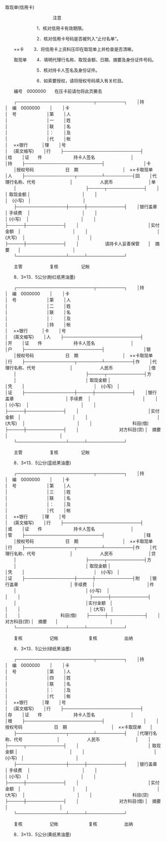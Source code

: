 



取现单(信用卡)



 

　　　　　　　　　　　注意

　　　　　　　 1．核对信用卡有效期限。

　　　　　　　 2．核对信用卡号码是否被列入“止付名单”。

　　××卡　　 3．将信用卡上资料压印在取现单上并检查是否清晰。

　　取现单　　 4．填明代理行名称、取现金额、日期、摘要及身份证件号码。

　　　　　　　 5．核对持卡人签名及身份证件。

　　　　　　　 6．如索要授权，请将授权号码填入有关栏目。

　　编号　0000000　　在压卡前请勿将此页撕去


　　┌─────────────────────────┬─────────┐
　　│持　　　　　　　　　　　　　　　　　　　　　　　　│　编　0000000　　 │
　　│卡　　　　　　　　　　　　　　　　　　　　　　　　│　号　　　　　　　│第
　　│人　　　　　　　　　　　　　　　　　　　　　　　　│　　　　　　　　　│一
　　│姓　　　　　　　　　　　　　　　　　　　　　　　　│　　　　　　　　　│联
　　│名　　　　　　　　　　　　　　　　　　　　　　　　│　　　　　　　　　│：
　　│及　　　　　　　　　　　　　　　　　　　　　　　　│　　　　　　　　　│代
　　│帐　　　　　　　　　　　　　　　　　　　　　　　　│　 ××银行　　　 │理
　　│号　　　　　　　　　　　　　　　　　　　　　　　　│　 (英文缩写)　　 │行
　　├─────────────────────────┤　　　　　　　　　│给
　　│证　　件　　　　　　　 持卡人签名　　　　　　　　 │　　　　　　　　　│持
　　├─────────────────────────┤　　　　　　　　　│卡
　　│授权号码　　　　　　　 日　期　　　　　　　　　　 │　××卡取现单　　│人
　　├────────────────┬────────┴─────────┤回
　　│代理行名称、代号　　　　　　　　│　　　　　　 人民币　　　　　　　　 │单
　　│　　　　　　　　　　　　　　　　├─────┬────────────┤
　　│　　　　　　　　　　　　　　　　│ 取现金额 │　　　　　　　　　　　　│
　　│　　　　　　　　　　　　　　　　│　(小写)　│　　　　　　　　　　　　│
　　├────────────────┼─────┼────────────┤
　　│银行盖章　　　　　　　　　　　　│ 手续费　 │　　　　　　　　　　　　│
　　│　　　　　　　　　　　　　　　　│ (小写)　 │　　　　　　　　　　　　│
　　│　　　　　　　　　　　　　　　　├─────┼────────────┤
　　│　　　　　　　　　　　　　　　　│实付金额　│　　　　　　　　　　　　│
　　│　　　　　　　　　　　　　　　　│ (大写)　 │　　　　　　　　　　　　│
　　│　　　　　　　　　　　　　　　　├─────┼────────────┤
　　│　　　　　　请持卡人妥善保管　　│　摘要　　│　　　　　　　　　　　　│
　　└────────────────┴─────┴────────────┘
　　


　　主管　　　　　　 复核　　　　　 记帐

　　8．3×13．5公分(粉红纸黑油墨)


　　┌─────────────────────────┬─────────┐
　　│持　　　　　　　　　　　　　　　　　　　　　　　　│　编　0000000　　 │
　　│卡　　　　　　　　　　　　　　　　　　　　　　　　│　号　　　　　　　│第
　　│人　　　　　　　　　　　　　　　　　　　　　　　　│　　　　　　　　　│二
　　│姓　　　　　　　　　　　　　　　　　　　　　　　　│　　　　　　　　　│联
　　│名　　　　　　　　　　　　　　　　　　　　　　　　│　　　　　　　　　│：
　　│及　　　　　　　　　　　　　　　　　　　　　　　　│　　　　　　　　　│持
　　│帐　　　　　　　　　　　　　　　　　　　　　　　　│　 ××银行　　　 │卡
　　│号　　　　　　　　　　　　　　　　　　　　　　　　│　 (英文缩写)　　 │人
　　├─────────────────────────┤　　　　　　　　　│开
　　│证　　件　　　　　　　 持卡人签名　　　　　　　　 │　　　　　　　　　│户
　　├─────────────────────────┤　　　　　　　　　│银
　　│授权号码　　　　　　　 日　期　　　　　　　　　　 │　××卡取现单　　│行
　　├────────────────┬────────┴─────────┤作
　　│代理行名称、代号　　　　　　　　│　　　　　　 人民币　　　　　　　　 │借
　　│　　　　　　　　　　　　　　　　├─────┬────────────┤方
　　│　　　　　　　　　　　　　　　　│ 取现金额 │　　　　　　　　　　　　│凭
　　│　　　　　　　　　　　　　　　　│　(小写)　│　　　　　　　　　　　　│证
　　├────────────────┼─────┼────────────┤
　　│银行盖章　　　　　　　　　　　　│ 手续费　 │　　　　　　　　　　　　│
　　│　　　　　　　　　　　　　　　　│ (小写)　 │　　　　　　　　　　　　│
　　│　　　　　　　　　　　　　　　　├─────┼────────────┤
　　│　　　　　　　　　　　　　　　　│实付金额　│　　　　　　　　　　　　│
　　│　　　　　　　　　　　　　　　　│ (大写)　 │　　　　　　　　　　　　│
　　│　　　　　　　　　 科目(借)　　 ├─────┼────────────┤
　　│　　　　　　　　　 对方科目(贷) │　摘要　　│　　　　　　　　　　　　│
　　└────────────────┴─────┴────────────┘
　　


　　主管　　　　　　 复核　　　　　 记帐

　　8．3×13．5公分(蓝纸黑油墨)


　　┌─────────────────────────┬─────────┐
　　│持　　　　　　　　　　　　　　　　　　　　　　　　│　编　0000000　　 │
　　│卡　　　　　　　　　　　　　　　　　　　　　　　　│　号　　　　　　　│第
　　│人　　　　　　　　　　　　　　　　　　　　　　　　│　　　　　　　　　│三
　　│姓　　　　　　　　　　　　　　　　　　　　　　　　│　　　　　　　　　│联
　　│名　　　　　　　　　　　　　　　　　　　　　　　　│　　　　　　　　　│：
　　│及　　　　　　　　　　　　　　　　　　　　　　　　│　　　　　　　　　│代
　　│帐　　　　　　　　　　　　　　　　　　　　　　　　│　 ××银行　　　 │理
　　│号　　　　　　　　　　　　　　　　　　　　　　　　│　 (英文缩写)　　 │行
　　├─────────────────────────┤　　　　　　　　　│或
　　│证　　件　　　　　　　 持卡人签名　　　　　　　　 │　　　　　　　　　│管
　　├─────────────────────────┤　　　　　　　　　│辖
　　│授权号码　　　　　　　 日　期　　　　　　　　　　 │　××卡取现单　　│行
　　├────────────────┬────────┴─────────┤作
　　│代理行名称、代号　　　　　　　　│　　　　　　 人民币　　　　　　　　 │贷
　　│　　　　　　　　　　　　　　　　├─────┬────────────┤方
　　│　　　　　　　　　　　　　　　　│ 取现金额 │　　　　　　　　　　　　│凭
　　│　　　　　　　　　　　　　　　　│　(小写)　│　　　　　　　　　　　　│证
　　├────────────────┼─────┼────────────┤附
　　│银行盖章　　　　　　　　　　　　│ 手续费　 │　　　　　　　　　　　　│件
　　│　　　　　　　　　　　　　　　　│ (小写)　 │　　　　　　　　　　　　│
　　│　　　　　　　　　　　　　　　　├─────┼────────────┤
　　│　　　　　　　　　　　　　　　　│实付金额　│　　　　　　　　　　　　│
　　│　　　　　　　　　　　　　　　　│ (大写)　 │　　　　　　　　　　　　│
　　│　　　　　　　　　 科目(借)　　 ├─────┼────────────┤
　　│　　　　　　　　　 对方科目(贷) │　摘要　　│　　　　　　　　　　　　│
　　└────────────────┴─────┴────────────┘
　　


　　复核　　　　　　 记帐　　　　　　　复核　　　　　　 出纳

　　8．3×13．5公分(绿纸黑油墨)


　　┌─────────────────────────┬─────────┐
　　│持　　　　　　　　　　　　　　　　　　　　　　　　│　编　0000000　　 │
　　│卡　　　　　　　　　　　　　　　　　　　　　　　　│　号　　　　　　　│第
　　│人　　　　　　　　　　　　　　　　　　　　　　　　│　　　　　　　　　│四
　　│姓　　　　　　　　　　　　　　　　　　　　　　　　│　　　　　　　　　│联
　　│名　　　　　　　　　　　　　　　　　　　　　　　　│　　　　　　　　　│：
　　│及　　　　　　　　　　　　　　　　　　　　　　　　│　　　　　　　　　│代
　　│帐　　　　　　　　　　　　　　　　　　　　　　　　│　 ××银行　　　 │理
　　│号　　　　　　　　　　　　　　　　　　　　　　　　│　 (英文缩写)　　 │行
　　├─────────────────────────┤　　　　　　　　　│存
　　│证　　件　　　　　　　 持卡人签名　　　　　　　　 │　　　　　　　　　│根
　　├─────────────────────────┤　　　　　　　　　│
　　│授权号码　　　　　　　 日　期　　　　　　　　　　 │　××卡取现单　　│
　　├────────────────┬────────┴─────────┤
　　│代理行名称、代号　　　　　　　　│　　　　　　 人民币　　　　　　　　 │
　　│　　　　　　　　　　　　　　　　├─────┬────────────┤
　　│　　　　　　　　　　　　　　　　│ 取现金额 │　　　　　　　　　　　　│
　　│　　　　　　　　　　　　　　　　│　(小写)　│　　　　　　　　　　　　│
　　├────────────────┼─────┼────────────┤
　　│银行盖章　　　　　　　　　　　　│ 手续费　 │　　　　　　　　　　　　│
　　│　　　　　　　　　　　　　　　　│ (小写)　 │　　　　　　　　　　　　│
　　│　　　　　　　　　　　　　　　　├─────┼────────────┤
　　│　　　　　　　　　　　　　　　　│实付金额　│　　　　　　　　　　　　│
　　│　　　　　　　　　　　　　　　　│ (大写)　 │　　　　　　　　　　　　│
　　│　　　　　　　　　 科目(贷)　　 ├─────┼────────────┤
　　│　　　　　　　　　 对方科目(借) │　摘要　　│　　　　　　　　　　　　│
　　└────────────────┴─────┴────────────┘
　　


　　复核　　　　　　 记帐　　　　　　　复核　　　　　　 出纳

　　8．3×13．5公分(黄纸黑油墨)

　　